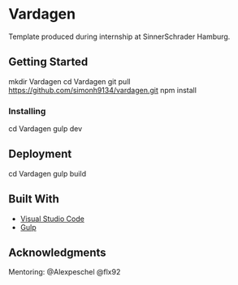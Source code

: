 # Vardagen

Template produced during internship at SinnerSchrader Hamburg.

## Getting Started

mkdir Vardagen
cd Vardagen
git pull https://github.com/simonh9134/vardagen.git
npm install

### Installing

cd Vardagen
gulp dev

## Deployment

cd Vardagen
gulp build

## Built With

* [Visual Studio Code](https://code.visualstudio.com/)
* [Gulp](https://gulpjs.com/)

## Acknowledgments
Mentoring:
@Alexpeschel
@flx92
